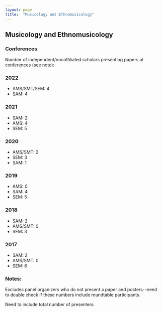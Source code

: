 ```yaml
---
layout: page
title:  "Musicology and Ethnomusicology"
---
```


## Musicology and Ethnomusicology

### Conferences 

Number of independent/nonaffiliated scholars presenting papers at conferences (see note):

### 2022
- AMS/SMT/SEM: 4
- SAM: 4

### 2021
- SAM: 2
- AMS: 4
- SEM: 5 

### 2020
- AMS/SMT: 2
- SEM: 3
- SAM: 1

###  2019
- AMS: 0
- SAM: 4
- SEM: 5

###  2018
- SAM: 2
- AMS/SMT: 0 
- SEM: 3

###  2017
- SAM: 2
- AMS/SMT: 0
- SEM: 6

### Notes: 
Excludes panel organizers who do not present a paper and posters--need to double check if these numbers include roundtable participants.

Need to include total number of presenters.